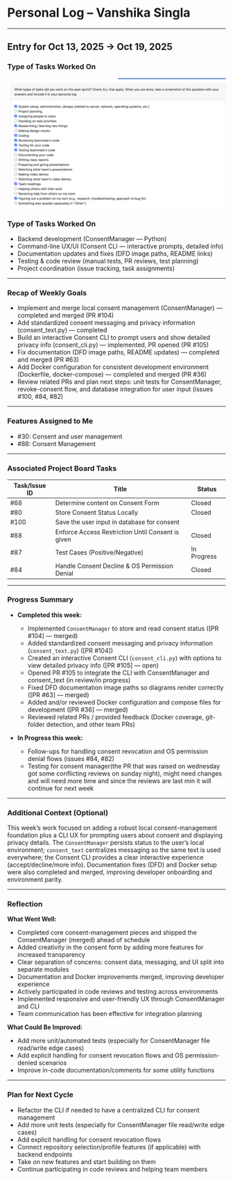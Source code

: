 # Personal Log – Vanshika Singla

---

## Entry for Oct 13, 2025 → Oct 19, 2025

### Type of Tasks Worked On
![Personal Log](../../../screenshots/Vanshika_Week7.png)


### Type of Tasks Worked On
- Backend development (ConsentManager — Python)
- Command-line UX/UI (Consent CLI — interactive prompts, detailed info)
- Documentation updates and fixes (DFD image paths, README links)
- Testing & code review (manual tests, PR reviews, test planning)
- Project coordination (issue tracking, task assignments)

---

### Recap of Weekly Goals
- Implement and merge local consent management (ConsentManager) — completed and merged (PR #104)
- Add standardized consent messaging and privacy information (consent_text.py) — completed
- Build an interactive Consent CLI to prompt users and show detailed privacy info (consent_cli.py) — implemented, PR opened (PR #105)
- Fix documentation (DFD image paths, README updates) — completed and merged (PR #63)
- Add Docker configuration for consistent development environment (Dockerfile, docker-compose) — completed and merged (PR #36)
- Review related PRs and plan next steps: unit tests for ConsentManager, revoke-consent flow, and database integration for user input (issues #100, #84, #82)

---

### Features Assigned to Me
- #30: Consent and user management
- #88: Consent Management

---

### Associated Project Board Tasks
| Task/Issue ID | Title                                            | Status     |
|-------------- |--------------------------------------------------|------------|
| #68           | Determine content on Consent Form                 | Closed     |
| #80           | Store Consent Status Locally                      | Closed     |
| #100          | Save the user input in database for consent       |            |
| #88           | Enforce Access Restriction Until Consent is given | Closed     |
| #87           | Test Cases (Positive/Negative)                    | In Progress   |
| #84           | Handle Consent Decline & OS Permission Denial     | Closed  |

---

### Progress Summary
- **Completed this week:**
  - Implemented `ConsentManager` to store and read consent status ([PR #104] — merged)
  - Added standardized consent messaging and privacy information (`consent_text.py`) ([PR #104])
  - Created an interactive Consent CLI (`consent_cli.py`) with options to view detailed privacy info ([PR #105] — open)
  - Opened PR #105 to integrate the CLI with ConsentManager and consent_text (in review/in progress)
  - Fixed DFD documentation image paths so diagrams render correctly ([PR #63] — merged)
  - Added and/or reviewed Docker configuration and compose files for development ([PR #36] — merged)
  - Reviewed related PRs / provided feedback (Docker coverage, git-folder detection, and other team PRs)

- **In Progress this week:**
  - Follow-ups for handling consent revocation and OS permission denial flows (issues #84, #82)
  - Testing for consent manager(the PR that was raised on wednesday got some conflicting reviews on sunday night), might need changes and will need more time and since the reviews are last min it will continue for next week

---

### Additional Context (Optional)

This week’s work focused on adding a robust local consent-management foundation plus a CLI UX for prompting users about consent and displaying privacy details. The `ConsentManager` persists status to the user’s local environment; `consent_text` centralizes messaging so the same text is used everywhere; the Consent CLI provides a clear interactive experience (accept/decline/more info). Documentation fixes (DFD) and Docker setup were also completed and merged, improving developer onboarding and environment parity.

---

### Reflection
**What Went Well:**
- Completed core consent-management pieces and shipped the ConsentManager (merged) ahead of schedule
- Added creativity in the consent form by adding more features for increased transparency
- Clear separation of concerns: consent data, messaging, and UI split into separate modules
- Documentation and Docker improvements merged, improving developer experience
- Actively participated in code reviews and testing across environments
- Implemented responsive and user-friendly UX through ConsentManager and CLI
- Team communication has been effective for integration planning

**What Could Be Improved:**
- Add more unit/automated tests (especially for ConsentManager file read/write edge cases)
- Add explicit handling for consent revocation flows and OS permission-denied scenarios
- Improve in-code documentation/comments for some utility functions

---

### Plan for Next Cycle
- Refactor the CLI if needed to have a centralized CLI for consent management
- Add more unit tests (especially for ConsentManager file read/write edge cases)
- Add explicit handling for consent revocation flows
- Connect repository selection/profile features (if applicable) with backend endpoints
- Take on new features and start building on them
- Continue participating in code reviews and helping team members
